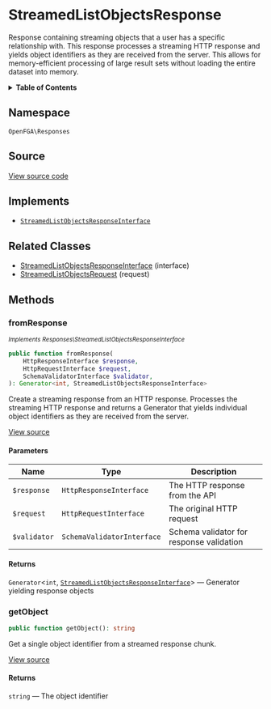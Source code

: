 # StreamedListObjectsResponse

Response containing streaming objects that a user has a specific relationship with. This response processes a streaming HTTP response and yields object identifiers as they are received from the server. This allows for memory-efficient processing of large result sets without loading the entire dataset into memory.

<details>
<summary><strong>Table of Contents</strong></summary>

- [Namespace](#namespace)
- [Source](#source)
- [Implements](#implements)
- [Related Classes](#related-classes)
- [Methods](#methods)

- [`fromResponse()`](#fromresponse)
  - [`getObject()`](#getobject)

</details>

## Namespace

`OpenFGA\Responses`

## Source

[View source code](https://github.com/evansims/openfga-php/blob/main/src/Responses/StreamedListObjectsResponse.php)

## Implements

- [`StreamedListObjectsResponseInterface`](StreamedListObjectsResponseInterface.md)

## Related Classes

- [StreamedListObjectsResponseInterface](Responses/StreamedListObjectsResponseInterface.md) (interface)
- [StreamedListObjectsRequest](Requests/StreamedListObjectsRequest.md) (request)

## Methods

### fromResponse

*<small>Implements Responses\StreamedListObjectsResponseInterface</small>*

```php
public function fromResponse(
    HttpResponseInterface $response,
    HttpRequestInterface $request,
    SchemaValidatorInterface $validator,
): Generator<int, StreamedListObjectsResponseInterface>

```

Create a streaming response from an HTTP response. Processes the streaming HTTP response and returns a Generator that yields individual object identifiers as they are received from the server.

[View source](https://github.com/evansims/openfga-php/blob/main/src/Responses/StreamedListObjectsResponseInterface.php#L42)

#### Parameters

| Name         | Type                       | Description                              |
| ------------ | -------------------------- | ---------------------------------------- |
| `$response`  | `HttpResponseInterface`    | The HTTP response from the API           |
| `$request`   | `HttpRequestInterface`     | The original HTTP request                |
| `$validator` | `SchemaValidatorInterface` | Schema validator for response validation |

#### Returns

`Generator`&lt;`int`, [`StreamedListObjectsResponseInterface`](StreamedListObjectsResponseInterface.md)&gt; — Generator yielding response objects

### getObject

```php
public function getObject(): string

```

Get a single object identifier from a streamed response chunk.

[View source](https://github.com/evansims/openfga-php/blob/main/src/Responses/StreamedListObjectsResponse.php#L128)

#### Returns

`string` — The object identifier
